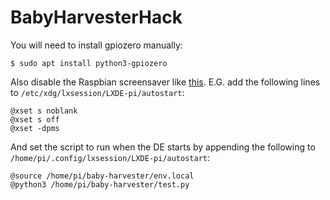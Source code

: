 # BabyHarvesterHack

You will need to install gpiozero manually:
```shell
$ sudo apt install python3-gpiozero
```

Also disable the Raspbian screensaver like [this](https://www.raspberrypi.org/forums/viewtopic.php?t=57552). E.G. add the following lines to `/etc/xdg/lxsession/LXDE-pi/autostart`:
```shell
@xset s noblank 
@xset s off 
@xset -dpms

```
And set the script to run when the DE starts by appending the following to `/home/pi/.config/lxsession/LXDE-pi/autostart`:
```
@source /home/pi/baby-harvester/env.local
@python3 /home/pi/baby-harvester/test.py
```

